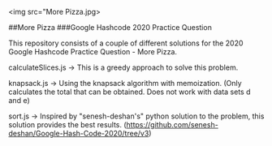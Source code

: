 <img src="More Pizza.jpg>

##More Pizza
###Google Hashcode 2020 Practice Question

This repository consists of a couple of different solutions for the 2020 Google Hashcode Practice Question - More Pizza.

calculateSlices.js -> This is a greedy approach to solve this problem.

knapsack.js -> Using the knapsack algorithm with memoization. (Only calculates the total that can be obtained. Does not work with data sets d and e)

sort.js -> Inspired by "senesh-deshan's" python solution to the problem, this solution provides the best results. (https://github.com/senesh-deshan/Google-Hash-Code-2020/tree/v3)
